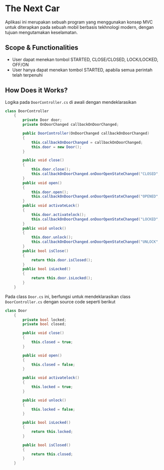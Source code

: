 ﻿# The Next Car
Aplikasi ini merupakan sebuah program yang menggunakan konsep MVC untuk diterapkan pada sebuah mobil berbasis tekhnologi modern, dengan tujuan mengutamakan keselamatan.

## Scope & Functionalities
-  User dapat menekan tombol STARTED, CLOSE/CLOSED, LOCK/LOCKED, OFF/ON 
-  User hanya dapat menekan tombol STARTED, apabila semua perintah telah terpenuhi

## How Does it Works?
Logika pada `DoorController.cs` di awali dengan mendeklarasikan  
```csharp
class DoorController
    {
        private Door door;
        private OnDoorChanged callbackOnDoorChanged;

        public DoorController(OnDoorChanged callbackOnDoorChanged)
        {
            this.callbackOnDoorChanged = callbackOnDoorChanged;
            this.door = new Door();
        }

        public void close()
        {
            this.door.close();
            this.callbackOnDoorChanged.onDoorOpenStateChanged("CLOSED", "door closed");
        }
        public void open()
        {
            this.door.open();
            this.callbackOnDoorChanged.onDoorOpenStateChanged("OPENED", "door opened");
        }
        public void activateLock()
        {
            this.door.activatelock();
            this.callbackOnDoorChanged.onDoorOpenStateChanged("LOCKED", "door locked");
        }
        public void unlock()
        {
            this.door.unlock();
            this.callbackOnDoorChanged.onDoorOpenStateChanged("UNLOCK", "door unlocked");
        }
        public bool isClose()
        {
            return this.door.isClosed();
        }
        public bool isLocked()
        {
            return this.door.isLocked();
        }
    }
```

Pada class `Door.cs` ini, berfungsi untuk mendeklarasikan class `DoorController.cs` dengan source code seperti berikut
```csharp
class Door
    {
        private bool locked;
        private bool closed;

        public void close()
        {
            this.closed = true;
        }

        public void open()
        {
            this.closed = false;
        }

        public void activatelock()
        {
            this.locked = true;
        }

        public void unlock()
        {
            this.locked = false;
        }

        public bool isLocked()
        {
            return this.locked;
        }

        public bool isClosed()
        {
            return this.closed;
        }
    }
```
